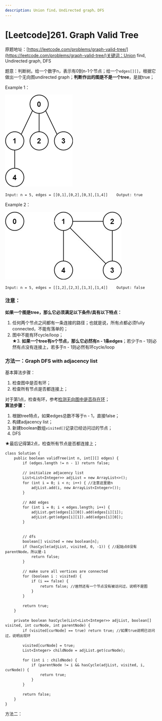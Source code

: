 ```yaml
---
description: Union find，Undirected graph，DFS
---
```


# \[Leetcode\]261. Graph Valid Tree

原题地址：[https://leetcode.com/problems/graph-valid-tree/](https://leetcode.com/problems/graph-valid-tree/)关键词：Union find, Undirected graph, DFS

题意：判断树。给一个数字n，表示有0到n-1个节点；给一个`edges[][]`，根据它做出一个无向图undirected graph；**判断作出的图是不是一个tree**，是就true；

Example 1：

![](.gitbook/assets/tree1-graph.jpg)

`Input: n = 5, edges = [[0,1],[0,2],[0,3],[1,4]]   
Output: true`

Example 2：

![](.gitbook/assets/tree2-graph-copy.jpg)

`Input: n = 5, edges = [[1,2],[2,3],[1,3],[1,4]]   
Output: false`



### 注意：

**如果一个图是tree，那么它必须满足以下条件/具有以下特点：**  
1. 任何两个节点之间都有一条连接的路径；也就是说，所有点都必须fully connected，不能有落单的；  
2. 图中不能有环cycle/loop；  
★3. **如果一个tree有n个节点，那么它必然有n - 1条edges**；若少于n - 1则必然有点没有连接上，若多于n - 1则必然有环cycle/loop



### 方法一：Graph DFS with adjacency list

基本算法步骤：  
1. 检查图中是否有环；  
2. 检查所有节点是否都连接上；

对于第1点，检查有环，参考[检测无向图中是否存在环](https://bhnigw.gitbook.io/leetcode/ji-chu-bi-hui/wu-xiang-tu-zhong-jian-cha-huan-detect-cycle-inaundirected-graph)；  
**算法步骤：**

1. 根据tree特点，如果edges总数不等于n - 1，直接false；
2. 构建adjacency list；
3. 新建boolean数组`visited[]`记录已经访问过的节点；
4. DFS

★最后记得第2点，检查所有节点是否都连接上；

```text
class Solution {
    public boolean validTree(int n, int[][] edges) {
        if (edges.length != n - 1) return false;
        
        // initialize adjacency list
        List<List<Integer>> adjList = new ArrayList<>();
        for (int i = 0; i < n; i++) { //注意这里是n
            adjList.add(i, new ArrayList<Integer>());
        }

        // Add edges
        for (int i = 0; i < edges.length; i++) {
            adjList.get(edges[i][0]).add(edges[i][1]);
            adjList.get(edges[i][1]).add(edges[i][0]);
        }
        
        
        // dfs
        boolean[] visited = new boolean[n];
        if (hasCycle(adjList, visited, 0, -1)) { //起始点0没有parentNode，所以是-1
            return false;
        }
        
        // make sure all vertices are connected
        for (boolean i : visited) {
            if (i == false) {
                return false; //居然还有一个节点没有被访问过，说明不是图
            }
        }
        
        return true;
    }
    
    private boolean hasCycle(List<List<Integer>> adjList, boolean[] visited, int curNode, int parentNode) {
        if (visited[curNode] == true) return true; //如果true说明已访问过，说明出现环
        
        visited[curNode] = true;
        List<Integer> childNode = adjList.get(curNode);
        
        for (int i : childNode) {
            if (parentNode != i && hasCycle(adjList, visited, i, curNode)) {
                return true;
            }
        }
        
        return false;
    }
}
```



方法二：


